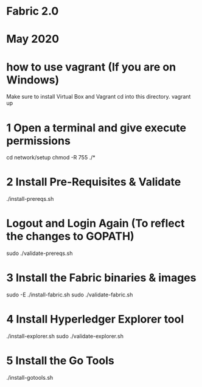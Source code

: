 # Fabric 2.0
# May 2020

# how to use vagrant (If you are on Windows)
Make sure to install Virtual Box and Vagrant
cd into this directory.
vagrant up


# 1 Open a terminal and give execute permissions
cd network/setup
chmod -R 755 ./*

# 2 Install Pre-Requisites & Validate
./install-prereqs.sh 
# Logout and Login Again (To reflect the changes to GOPATH)
sudo ./validate-prereqs.sh


# 3 Install the Fabric binaries & images
sudo -E ./install-fabric.sh
sudo ./validate-fabric.sh

# 4 Install Hyperledger Explorer tool
./install-explorer.sh
sudo ./validate-explorer.sh

# 5 Install the Go Tools
./install-gotools.sh





